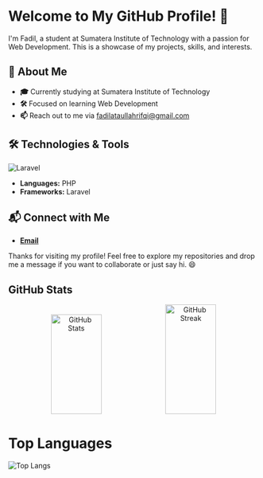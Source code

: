 # Welcome to My GitHub Profile! 🌟

I'm Fadil, a student at Sumatera Institute of Technology with a passion for Web Development. This is a showcase of my projects, skills, and interests.

## 🚀 About Me

- **🎓** Currently studying at Sumatera Institute of Technology
- **🛠️** Focused on learning Web Development
- **📫** Reach out to me via fadilataullahrifqi@gmail.com

## 🛠️ Technologies & Tools

![Laravel](https://img.shields.io/badge/-Laravel-FF2D20?style=flat&logo=laravel&logoColor=black)

- **Languages:** PHP
- **Frameworks:** Laravel

## 📬 Connect with Me

- **[Email](fadilataullahrifqi@gmail.com)**

Thanks for visiting my profile! Feel free to explore my repositories and drop me a message if you want to collaborate or just say hi. 😄

## GitHub Stats

<p align="center">
  <img src="https://github-readme-stats.vercel.app/api?username=FadilRifqi&show_icons=true&theme=radical" alt="GitHub Stats" width="45%" height="200px">
  <img src="https://github-readme-streak-stats.herokuapp.com?user=FadilRifqi&theme=radical" alt="GitHub Streak" width="45%" height="220px">
</p>

# Top Languages

![Top Langs](https://github-readme-stats.vercel.app/api/top-langs/?username=FadilRifqi&layout=compact&theme=radical)

```

```
